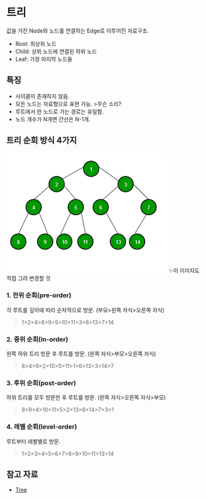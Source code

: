 # 트리
값을 가진 Node와 노드를 연결하는 Edge로 이루어진 자료구조.

- Root: 최상위 노드
- Child: 상위 노드에 연결된 하위 노드
- Leaf: 가장 마지막 노드들

## 특징
- 사이클이 존재하지 않음.
- 모든 노드는 자료형으로 표현 가능. >무슨 소리?
- 루트에서 한 노드로 가는 경로는 유일함.
- 노드 개수가 N개면 간선은 N-1개.

## 트리 순회 방식 4가지
![alt text](source/image3.png)
✨이 이미지도 직접 그려 변경할 것
### 1. 전위 순회(pre-order)
각 루트를 깊이에 따라 순차적으로 방문. (부모>왼쪽 자식>오른쪽 자식)
> 1>2>4>8>9>5>10>11>3>6>13>7>14

### 2. 중위 순회(in-order)
왼쪽 하위 트리 방문 후 루트를 방문. (왼쪽 자식>부모>오른쪽 자식)
> 8>4>9>2>10>5>11>1>6>13>3>14>7

### 3. 후위 순회(post-order)
하위 트리를 모두 방문한 후 루트를 방문. (왼쪽 자식>오른쪽 자식>부모)
> 8>9>4>10>11>5>2>13>6>14>7>3>1

### 4. 레벨 순회(level-order)
루트부터 레벨별로 방문.
> 1>2>3>4>5>6>7>8>9>10>11>13>14

## 참고 자료
- [Tree](https://gyoogle.dev/blog/computer-science/data-structure/Tree.html)